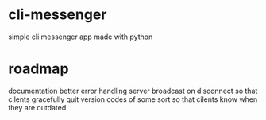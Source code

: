 # cli-messenger
simple cli messenger app made with python

# roadmap
documentation
better error handling
server broadcast on disconnect so that cilents gracefully quit
version codes of some sort so that cilents know when they are outdated